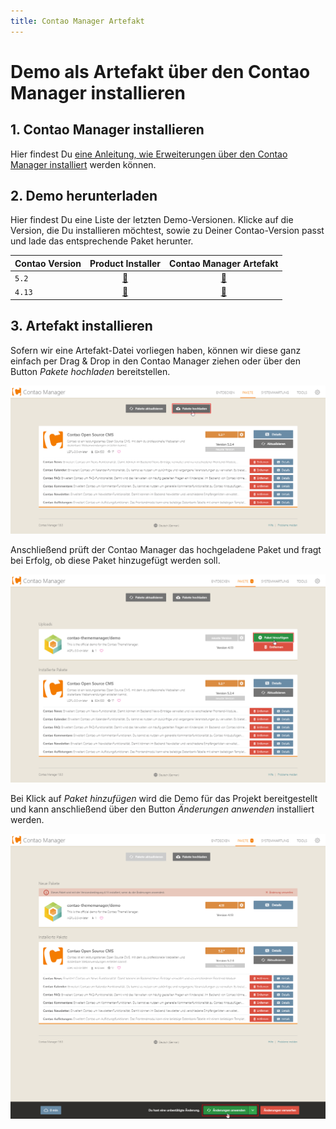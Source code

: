 ```yaml
---
title: Contao Manager Artefakt
---
```


# Demo als Artefakt über den Contao Manager installieren

## 1. Contao Manager installieren
Hier findest Du [eine Anleitung, wie Erweiterungen über den Contao Manager installiert](https://docs.contao.org/manual/de/installation/erweiterungen-installieren/) werden können.

## 2. Demo herunterladen
Hier findest Du eine Liste der letzten Demo-Versionen. Klicke auf die Version, die Du installieren möchtest, sowie zu Deiner Contao-Version passt und lade das entsprechende Paket herunter.


| Contao Version |                                           Product Installer                                           |                               Contao Manager Artefakt                               |
|----------------|:-----------------------------------------------------------------------------------------------------:|:-----------------------------------------------------------------------------------:|
| `5.2`          |    [💾](https://www.contao-thememanager.com/files/demo/contao-thememanager-demo-5.2-1.0.0.content)    |  [💾](https://github.com/contao-thememanager/demo/blob/5.2/docs/demo/ctm-demo.zip)  |
| `4.13`         |   [💾](https://www.contao-thememanager.com/files/demo/contao-thememanager-demo-4.13-1.0.0.content)    |  [💾](https://github.com/contao-thememanager/demo/blob/4.13/docs/demo/ctm-demo.zip) |


## 3. Artefakt installieren

Sofern wir eine Artefakt-Datei vorliegen haben, können wir diese ganz einfach per Drag & Drop in den Contao Manager ziehen oder über den Button _Pakete hochladen_ bereitstellen.

![product-installer.png](../../../assets/contao-manager/artefakt-filepicker.png)

Anschließend prüft der Contao Manager das hochgeladene Paket und fragt bei Erfolg, ob diese Paket hinzugefügt werden soll.

![product-installer.png](../../../assets/contao-manager/artefakt-add-package.png)

Bei Klick auf _Paket hinzufügen_ wird die Demo für das Projekt bereitgestellt und kann anschließend über den Button _Änderungen anwenden_ installiert werden.

![product-installer.png](../../../assets/contao-manager/artefakt-install-package.png)
